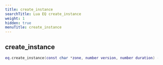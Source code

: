 ```yaml
---
title: create_instance
searchTitle: Lua EQ create_instance
weight: 1
hidden: true
menuTitle: create_instance
---
```

## create_instance
```lua
eq.create_instance(const char *zone, number version, number duration) -- uint32
```